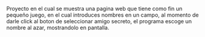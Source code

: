 Proyecto en el cual se muestra una pagina web que tiene como fin un pequeño juego, en el cual introduces nombres en un campo, al momento de darle click al boton de seleccionar amigo secreto,
el programa escoge un nombre al azar, mostrandolo en pantalla.
